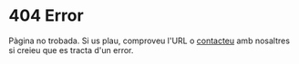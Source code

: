 # 404 Error
Pàgina no trobada. Si us plau, comproveu l'URL o [contacteu]() amb nosaltres si creieu que es tracta d'un error.